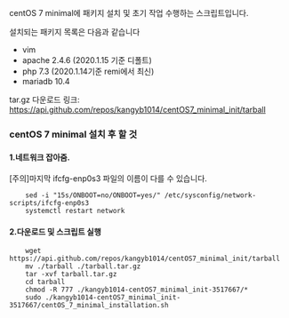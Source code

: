 centOS 7 minimal에 패키지 설치 및 초기 작업 수행하는 스크립트입니다.

설치되는 패키지 목록은 다음과 같습니다
 - vim
 - apache 2.4.6 (2020.1.15 기준 디폴트)  
 - php 7.3 (2020.1.14기준 remi에서 최신)
 - mariadb 10.4

tar.gz 다운로드 링크: https://api.github.com/repos/kangyb1014/centOS7_minimal_init/tarball

### centOS 7 minimal 설치 후 할 것  
#### 1.네트워크 잡아줌.  
[주의]마지막 ifcfg-enp0s3 파일의 이름이 다를 수 있습니다.  
```
    sed -i "15s/ONBOOT=no/ONBOOT=yes/" /etc/sysconfig/network-scripts/ifcfg-enp0s3
    systemctl restart network
```

#### 2.다운로드 및 스크립트 실행  
```
    wget https://api.github.com/repos/kangyb1014/centOS7_minimal_init/tarball
    mv ./tarball ./tarball.tar.gz
    tar -xvf tarball.tar.gz
    cd tarball
    chmod -R 777 ./kangyb1014-centOS7_minimal_init-3517667/*
    sudo ./kangyb1014-centOS7_minimal_init-3517667/centOS_7_minimal_installation.sh
```
